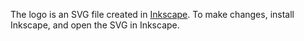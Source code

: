 The logo is an SVG file created in [Inkscape](https://inkscape.org). To make
changes, install Inkscape, and open the SVG in Inkscape.
